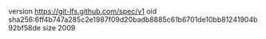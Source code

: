 version https://git-lfs.github.com/spec/v1
oid sha256:6ff4b747a285c2e1987f09d20badb8885c61b6701de10bb81241904b92bf58de
size 2009
